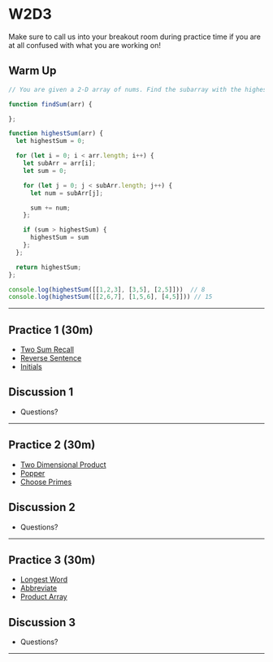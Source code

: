# W2D3

Make sure to call us into your breakout room during practice time if you are at all confused with what you are working on!

## Warm Up

```js
// You are given a 2-D array of nums. Find the subarray with the highest sum and return that sum. The main block of code is written out for you. Try to refactor it to incorporate a helper function.

function findSum(arr) {

};

function highestSum(arr) {
  let highestSum = 0;

  for (let i = 0; i < arr.length; i++) {
    let subArr = arr[i];
    let sum = 0;

    for (let j = 0; j < subArr.length; j++) {
      let num = subArr[j];

      sum += num;
    };

    if (sum > highestSum) {
      highestSum = sum
    };
  };

  return highestSum;
};

console.log(highestSum([[1,2,3], [3,5], [2,5]]))  // 8
console.log(highestSum([[2,6,7], [1,5,6], [4,5]])) // 15
```

---

## Practice 1 (30m)

- [Two Sum Recall]
- [Reverse Sentence]
- [Initials]

## Discussion 1

- Questions?

---

## Practice 2 (30m)

- [Two Dimensional Product]
- [Popper]
- [Choose Primes]

## Discussion 2

- Questions?

---

## Practice 3 (30m)

- [Longest Word]
- [Abbreviate]
- [Product Array]

## Discussion 3

- Questions?

---

[two sum recall]: https://open.appacademy.io/learn/js-py---pt-nov-2021-online/week-2---intermediate-functions/two-sum-recall
[reverse sentence]: https://open.appacademy.io/learn/js-py---pt-nov-2021-online/week-2---intermediate-functions/reverse-sentence
[initials]: https://open.appacademy.io/learn/js-py---pt-nov-2021-online/week-2---intermediate-functions/initials
[two dimensional product]: https://open.appacademy.io/learn/js-py---pt-nov-2021-online/week-2---intermediate-functions/two-dimensional-product
[popper]: https://open.appacademy.io/learn/js-py---pt-nov-2021-online/week-2---intermediate-functions/popper
[choose primes]: https://open.appacademy.io/learn/js-py---pt-nov-2021-online/week-2---intermediate-functions/choose-primes
[longest word]: https://open.appacademy.io/learn/js-py---pt-nov-2021-online/week-2---intermediate-functions/longest-word
[abbreviate]: https://open.appacademy.io/learn/js-py---pt-nov-2021-online/week-2---intermediate-functions/abbreviate
[product array]: https://open.appacademy.io/learn/js-py---pt-nov-2021-online/week-2---intermediate-functions/product-array
